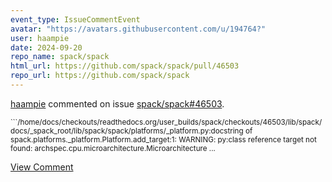 ```yaml
---
event_type: IssueCommentEvent
avatar: "https://avatars.githubusercontent.com/u/194764?"
user: haampie
date: 2024-09-20
repo_name: spack/spack
html_url: https://github.com/spack/spack/pull/46503
repo_url: https://github.com/spack/spack
---
```


<a href='https://github.com/haampie' target='_blank'>haampie</a> commented on issue <a href='https://github.com/spack/spack/pull/46503' target='_blank'>spack/spack#46503</a>.

<small>```/home/docs/checkouts/readthedocs.org/user_builds/spack/checkouts/46503/lib/spack/docs/_spack_root/lib/spack/spack/platforms/_platform.py:docstring of spack.platforms._platform.Platform.add_target:1: WARNING: py:class reference target not found: archspec.cpu.microarchitecture.Microarchitecture...</small>

<a href='https://github.com/spack/spack/pull/46503' target='_blank'>View Comment</a>